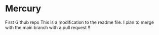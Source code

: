 # Mercury
First Github repo
This is a modification to the readme file.  I plan to merge with the main branch with a pull request !!
